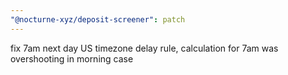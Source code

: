 ```yaml
---
"@nocturne-xyz/deposit-screener": patch
---
```


fix 7am next day US timezone delay rule, calculation for 7am was overshooting in morning case
